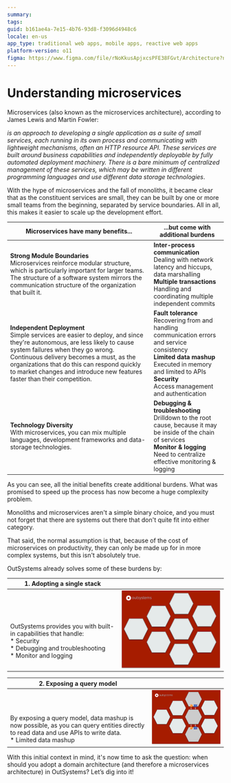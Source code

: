 ```yaml
---
summary:
tags:
guid: b161ae4a-7e15-4b76-93d8-f3096d4948c6
locale: en-us
app_type: traditional web apps, mobile apps, reactive web apps
platform-version: o11
figma: https://www.figma.com/file/rNoKkusApjxcsPFE38FGvt/Architecture?node-id=1344:718
---
```


# Understanding microservices

Microservices (also known as the microservices architecture), according to James Lewis and Martin Fowler:

*is an approach to developing a single application as a suite of small services, each running in its own process and communicating with lightweight mechanisms, often an HTTP resource API. These services are built around business capabilities and independently deployable by fully automated deployment machinery. There is a bare minimum of centralized management of these services, which may be written in different programming languages and use different data storage technologies*.

With the hype of microservices and the fall of monoliths, it became clear that as the constituent services are small, they can be built by one or more small teams from the beginning, separated by service boundaries. All in all, this makes it easier to scale up the development effort.

|Microservices have many benefits...|...but come with additional burdens|
|-----|-----|
| **Strong Module Boundaries**<br/>Microservices reinforce modular structure, which is particularly important for larger teams. The structure of a software system mirrors the communication structure of the organization that built it.| **Inter-process communication**<br/>Dealing with network latency and hiccups, data marshalling<br/>**Multiple transactions**<br/>Handling and coordinating multiple independent commits|
|**Independent Deployment**<br/>Simple services are easier to deploy, and since they're autonomous, are less likely to cause system failures when they go wrong. Continuous delivery becomes a must, as the organizations that do this can respond quickly to market changes and introduce new features faster than their competition.|**Fault tolerance**<br/>Recovering from and handling communication errors and service consistency<br/>**Limited data mashup**<br/>Executed in memory and limited to APIs<br/>**Security**<br/>Access management and authentication| 
|**Technology Diversity**<br/>With microservices, you can mix multiple languages, development frameworks and data-storage technologies.|**Debugging & troubleshooting**<br/>Drilldown to the root cause, because it may be inside of the chain of services<br/>**Monitor & logging**<br/>Need to centralize effective monitoring & logging|

As you can see, all the initial benefits create additional burdens. What was promised to speed up the process has now become a huge complexity problem.

Monoliths and microservices aren't a simple binary choice, and you must not forget that there are systems out there that don't quite fit into either category. 

That said, the normal assumption is that, because of the cost of microservices on productivity, they can only be made up for in more complex systems, but this isn't absolutely true.

OutSystems already solves some of these burdens by:

|1. Adopting a single stack||
|--|--|
|<br/><br/><br/>OutSystems provides you with built-in capabilities that handle:<br/>* Security<br/>* Debugging and troubleshooting<br/>* Monitor and logging|![Illustration of OutSystems domain-driven architecture with multiple hexagons representing different services.](images/outsystems_domain_driven_architecture_6.png "OutSystems Domain-Driven Architecture Capabilities")|

|2. Exposing a query model||
|--|--|
|<br/><br/><br/>By exposing a query model, data mashup is now possible, as you can query entities directly to read data and use APIs to write data.<br/>* Limited data mashup|![Diagram showing OutSystems domain-driven architecture with hexagons and icons representing data queries and API interactions.](images/outsystems_domain_driven_architecture_7.png "OutSystems Query Model in Domain-Driven Architecture")|

With this initial context in mind, it's now time to ask the question: when should you adopt a domain architecture (and therefore a microservices architecture) in OutSystems? Let’s dig into it!
